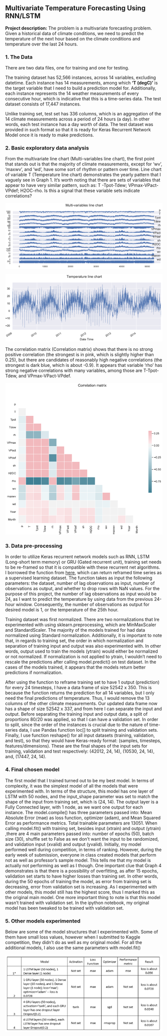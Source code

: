 ## Multivariate Temperature Forecasting Using RNN/LSTM 

**Project description:** The problem is a multivariate forecasting problem. Given a historical data of climate conditions, we need to predict the temperature of the next hour based on the climate conditions and temperature over the last 24 hours.

### 1. The Data
There are two data files, one for training and one for testing.

The training dataset has 52,566 instances, across 14 variables, excluding datetime. Each instance has 14 measurements, among which **‘T (degC)’** is the target variable that I need to build a prediction model for. Additionally, each instance represents the 14 weather measurements of every consecutive hour, which is indicative that this is a time-series data. The test dataset consists of 17,447 instances. 

Unlike training set, test set has 336 columns, which is an aggregation of the 14 climate measurements across a period of 24 hours (a day). In other words, each test instance has a day worth of data. The test dataset was provided in such format so that it is ready for Keras Recurrent Network Model once it is ready to make predictions.

### 2. Basic exploratory data analysis
From the multivariate line chart (Multi-variables line chart), the first point that stands out is that the majority of climate measurements, except for ‘wv’, ‘maxwv’, and ‘wd’, have some sort of rhythm or pattern over time. Line chart of variable T (Temperature line chart) demonstrates the yearly pattern that I vaguely see in Graph 1. It’s worth noting that there are sets of variables that appear to have very similar pattern, such as: T -Tpot-Tdew; VPmax-VPact-VPdef; H2OC-rho. Is this a signal that these variable sets indicate correlations? 

<p align="center">
  <img src="images/Capture1.PNG?raw=true">
</p>


<p align="center">
  <img src="images/Capture2.PNG?raw=true">
</p>

The correlation matrix (Correlation matrix) shows that there is no strong positive correlation (the strongest is in pink, which is slightly higher than 0.25), but there are candidates of reasonably high negative correlations (the strongest is dark blue, which is about -0.9). It appears that variable ‘rho’ has strong negative correlations with many variables, among those are T-Tpot-Tdew, and VPmax-VPact-VPdef. 


<p align="center">
  <img src="images/Capture3.PNG?raw=true">
</p>

### 3. Data pre-processing
In order to utilize Keras recurrent network models such as RNN, LSTM (Long-short term memory) or GRU (Gated recurrent unit), training set needs to be re-framed so that it is compatible with these recurrent net algorithms. I borrowed the function from [here](https://machinelearningmastery.com/multivariate-time-series-forecasting-lstms-keras/), which can return reframed time series as a supervised learning dataset. The function takes as input the following parameters: the dataset, number of lag observations as input, number of observations as output, and whether to drop rows with NaN values. For the purpose of this project, the number of lag observations as input would be 24, as I want to predict the temperature by using data from the previous 24-hour window. Consequently, the number of observations as output for desired model is 1, or the temperature of the 25th hour.

Training dataset was first normalized. There are two normalizations that Ire experimented with using sklearn.preprocessing, which are MinMaxScaler and StandardScaler. The majority of the models trained for had data normalized using Standard normalization. Additionally, it is important to note that, in regards to training set, the order in which normalization and separation of training input and output was also experimented with. In other words, output used to train the models (ytrain) would either be normalized or not normalized. If normalization is not applied to ytrain, I wouldn’t need to rescale the predictions after calling model.predict() on test dataset. In the cases of the models trained, it appears that the models return better predictions if normalization. 

After using the function to reframe training set to have 1 output (prediction) for every 24 timesteps, I have a data frame of size 52542 x 350. This is because the function returns the prediction for all 14 variables, but I only need the final predictions of temperature. Thus, I would remove the 13 columns of the other climate measurements. Our updated data frame now has a shape of size 52542 x 337, and from here I can separate the input and output. Before separating the training input and output data, a split of proportions 80/20 was applied, so that I can have a validation set. In order to split, since the order of the instances is crucial due to the nature of time-series data, I use Pandas function loc[] to split training and validation sets. Finally, I use function reshape() for all input datasets (training, validation, and test), so that they would have Keras-ready format: (samples, timesteps, features/dimensions). These are the final shapes of the input sets for training, validation and test respectively: (42012, 24, 14), (10530, 24, 14), and, (17447, 24, 14). 

### 4. Final chosen model
The first model that I trained turned out to be my best model. In terms of complexity, it was the simplest model of all the models that were experimented with.  In terms of the structure, this model has one layer of LSTM with 50 nodes, and the input_shape parameter was set to match the shape of the input from training set, which is (24, 14). The output layer is a Fully Connected layer, with 1 node, as we want one output for each instance. The model.compile() has three parameters passed into: Mean Absolute Error  (mae) as loss function, optimizer (adam), and Mean Squared Error as performance metrics. Total trainable parameters are 13051. When calling model.fit() with training set, besides input (xtrain) and output (ytrain) ,there are 4 main parameters passed into: number of epochs (50), batch size (30), shuffle set to False as we don’t want the input to be randomized, and validation input (xvalid) and output (yvalid). Initially, my model performed well during competition, in terms of ranking. However, during the early week of submission, everyone in class created models that perform not as well as professor’s sample model. This tells me that my model is actually not performing as well as I though. One important clue that Graph 4 demonstrates is that there is a possibility of overfitting, as after 15 epochs, validation set starts to have higher losses than training set. In other words, during the 50 epochs of training the model, as error from training set is decreasing, error from validation set is increasing. As I experimented with other models, this model still has the highest score, thus I marked this as the original main model. One more important thing to note is that this model wasn’t trained with validation set. In the ipython notebook, my original model has been tweaked to be trained with validation set.

### 5. Other models experimented
Below are some of the model structures that I experimented with. Some of them have small loss values, however when I submitted to Kaggle competition, they didn’t do as well as my original model. For all the additional models, I also use the same parameters with model.fit()

<p align="center">
  <img src="images/Capture6.PNG?raw=true">
</p>

